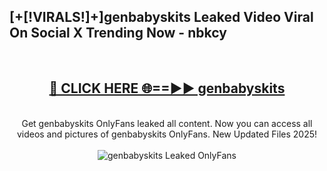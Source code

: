 <h2>[+[!VIRALS!]+]genbabyskits Leaked Video Viral On Social X Trending Now - nbkcy</h2>
<br>
<div align="center">
<h2><a href="https://libra.edu.pl?genbabyskits" rel="nofollow">🔴 CLICK HERE 🌐==►► genbabyskits</a></h2>
<br>
Get genbabyskits OnlyFans leaked all content. Now you can access all videos and pictures of genbabyskits OnlyFans. New Updated Files 2025!
<br>
<br>
<a href="https://libra.edu.pl?genbabyskits" rel="nofollow" data-target="animated-image.originalLink"><img src="https://i.ibb.co.com/WyWwxjT/player-gif2.gif" alt="genbabyskits Leaked OnlyFans" style="max-width: 100%; display: inline-block;" data-target="animated-image.originalImage"></a>
</div>
<br>